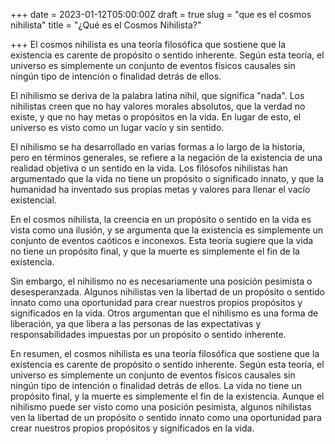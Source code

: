+++
date = 2023-01-12T05:00:00Z
draft = true
slug = "que es el cosmos nihilista"
title = "¿Qué es el Cosmos Nihilista?"

+++
El cosmos nihilista es una teoría filosófica que sostiene que la existencia es carente de propósito o sentido inherente. Según esta teoría, el universo es simplemente un conjunto de eventos físicos causales sin ningún tipo de intención o finalidad detrás de ellos.

El nihilismo se deriva de la palabra latina nihil, que significa "nada". Los nihilistas creen que no hay valores morales absolutos, que la verdad no existe, y que no hay metas o propósitos en la vida. En lugar de esto, el universo es visto como un lugar vacío y sin sentido.

El nihilismo se ha desarrollado en varias formas a lo largo de la historia, pero en términos generales, se refiere a la negación de la existencia de una realidad objetiva o un sentido en la vida. Los filósofos nihilistas han argumentado que la vida no tiene un propósito o significado innato, y que la humanidad ha inventado sus propias metas y valores para llenar el vacío existencial.

En el cosmos nihilista, la creencia en un propósito o sentido en la vida es vista como una ilusión, y se argumenta que la existencia es simplemente un conjunto de eventos caóticos e inconexos. Esta teoría sugiere que la vida no tiene un propósito final, y que la muerte es simplemente el fin de la existencia.

Sin embargo, el nihilismo no es necesariamente una posición pesimista o desesperanzada. Algunos nihilistas ven la libertad de un propósito o sentido innato como una oportunidad para crear nuestros propios propósitos y significados en la vida. Otros argumentan que el nihilismo es una forma de liberación, ya que libera a las personas de las expectativas y responsabilidades impuestas por un propósito o sentido inherente.

En resumen, el cosmos nihilista es una teoría filosófica que sostiene que la existencia es carente de propósito o sentido inherente. Según esta teoría, el universo es simplemente un conjunto de eventos físicos causales sin ningún tipo de intención o finalidad detrás de ellos. La vida no tiene un propósito final, y la muerte es simplemente el fin de la existencia. Aunque el nihilismo puede ser visto como una posición pesimista, algunos nihilistas ven la libertad de un propósito o sentido innato como una oportunidad para crear nuestros propios propósitos y significados en la vida.